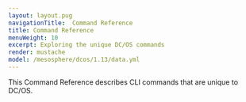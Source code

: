 ```yaml
---
layout: layout.pug
navigationTitle:  Command Reference
title: Command Reference
menuWeight: 10
excerpt: Exploring the unique DC/OS commands
render: mustache
model: /mesosphere/dcos/1.13/data.yml
---
```


This Command Reference describes CLI commands that are unique to DC/OS.
